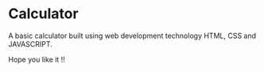 # Calculator
A basic calculator built using web development technology HTML, CSS and JAVASCRIPT.

Hope you like it !!
